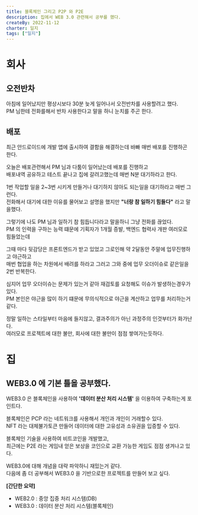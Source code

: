 ```yaml
---
title: 블록체인 그리고 P2P 와 P2E
description: 집에서 WEB 3.0 관련해서 공부를 했다.
createBy: 2022-11-12
charter: 일지
tags: ["일지"]
---
```


# 회사

## 오전반차

아침에 일어났지만 평상시보다 30분 늦게 일어나서 오전반차를 사용할려고 했다.  
PM 님한테 전화를해서 반차 사용한다고 말을 하니 눈치를 주곤 한다.

## 배포

최근 안드로이드에 개발 앱에 출시하여 결함을 해결하는데 바빠 매번 배포를 진행하곤 한다.

오늘은 배포관련해서 PM 님과 다툼이 일어났는데 배포를 진행하고  
배포내역 공유하고 테스트 끝나고 집에 갈려고했는데 매번 N분 대기하라고 한다.

1번 작업할 일을 2~3번 시키게 만들거나 대기하지 않아도 되는일을 대기하라고 매번 그런다.  
전화해서 대기에 대한 이유를 물어보고 설명을 했지만 **"너랑 참 일하기 힘들다"** 라고 말을했다.

그렇기에 나도 PM 님과 일하기 참 힘듭니다라고 말을하니 그냥 전화를 끊었다.  
PM 의 인력을 구하는 능력 떄문에 기획자가 1개월 증발, 백엔드 협력사 개판 여러모로 힘들었는데

그때 마다 뒷감당은 프론트엔드가 받고 있었고 그로인해 약 2달동안 주말에 업무진행하고 야근하고  
매번 협업을 하는 차원에서 배려를 하라고 그러고 그와 중에 업무 오더이슈로 같은일을 2번 반복한다.

심지어 업무 오더이슈는 문제가 있는거 같아 재검토를 요청해도 이슈가 발생하는경우가 있다.  
PM 본인은 야근을 많이 하기 떄문에 무의식적으로 야근을 계산하고 업무를 처리하는거 같다.

정말 일하는 스타일부터 마음에 들지않고, 결과주의가 아닌 과정주의 인것부터가 화가난다.  
여러모로 프로젝트에 대한 불만, 회사에 대한 불만이 점점 쌓여가는듯하다.

# 집

## WEB3.0 에 기본 틀을 공부했다.

WEB3.0 은 블록체인을 사용하여 **'데이터 분산 처리 시스템'** 을 이용하여 구축하는게 포인트다.

블록체인은 PCP 라는 네트워크를 사용해서 개인과 개인이 거래할수 있다.  
NFT 라는 대체불가토큰 만들어 데이터에 대한 고유성과 소유권을 입증할 수 있다.

블록체인 기술을 사용하여 비트코인을 개발했고,  
최근에는 P2E 라는 게임내 얻은 보상을 코인으로 교환 가능한 게임도 점점 생겨나고 있다.

WEB3.0에 대해 개념을 대략 파악하니 재밌는거 같다.  
다음에 좀 더 공부해서 WEB3.0 을 기반으로한 프로젝트를 만들어 보고 싶다.

**[간단한 요약]**

-   WEB2.0 : 중앙 집중 처리 시스템(DB)
-   WEB3.0 : 데이터 분산 처리 시스템(블록체인)
